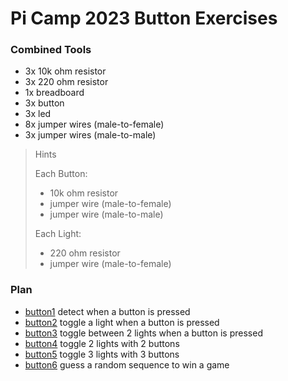 # Pi Camp 2023 Button Exercises

### Combined Tools

* 3x 10k ohm resistor
* 3x 220 ohm resistor 
* 1x breadboard
* 3x button
* 3x led 
* 8x jumper wires (male-to-female)
* 3x jumper wires (male-to-male)


>Hints
>
>Each Button:
>  * 10k ohm resistor
>  * jumper wire (male-to-female)
>  * jumper wire (male-to-male)
>
>Each Light:
>  * 220 ohm resistor
>  * jumper wire (male-to-female)
>


### Plan

* [button1](button1/) detect when a button is pressed
* [button2](button2/) toggle a light when a button is pressed
* [button3](button3/) toggle between 2 lights when a button is pressed
* [button4](button4/) toggle 2 lights with 2 buttons
* [button5](button5/) toggle 3 lights with 3 buttons
* [button6](button6/) guess a random sequence to win a game



